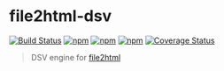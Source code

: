 # file2html-dsv
[![Build Status](https://secure.travis-ci.org/file2html/file2html-dsv.png?branch=master)](https://travis-ci.org/file2html/file2html-dsv)
[![npm](https://img.shields.io/npm/dm/file2html-dsv.svg)](https://www.npmjs.com/package/file2html-dsv)
[![npm](https://img.shields.io/npm/v/file2html-dsv.svg)](https://www.npmjs.com/package/file2html-dsv)
[![npm](https://img.shields.io/npm/l/file2html-dsv.svg)](https://www.npmjs.com/package/file2html-dsv)
[![Coverage Status](https://coveralls.io/repos/github/file2html/file2html-dsv/badge.svg?branch=master)](https://coveralls.io/github/file2html/file2html-dsv?branch=master)

> DSV engine for [file2html](https://github.com/file2html/file2html)
